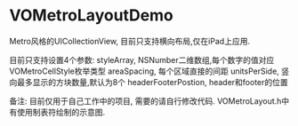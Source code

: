 # VOMetroLayoutDemo

 Metro风格的UICollectionView, 目前只支持横向布局,仅在iPad上应用.
 
 目前只支持设置4个参数:
 styleArray, NSNumber二维数组,每个数字的值对应VOMetroCellStyle枚举类型
 areaSpacing, 每个区域直接的间距 
 unitsPerSide, 竖向最多显示的方块数量,默认为8个
 headerFooterPostion, header和footer的位置
 
 
 备注: 目前仅用于自己工作中的项目, 需要的请自行修改代码. VOMetroLayout.h中有使用制表符绘制的示意图.
